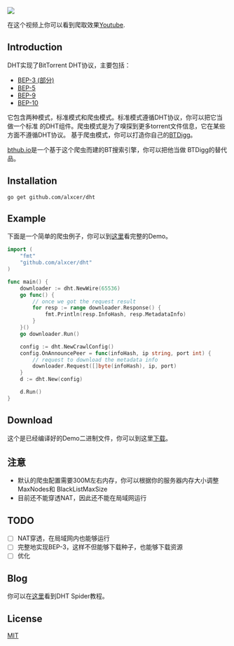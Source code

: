 ![](https://raw.githubusercontent.com/alxcer/dht/master/doc/screen-shot.png)

在这个视频上你可以看到爬取效果[Youtube](https://www.youtube.com/watch?v=AIpeQtw22kc).

## Introduction

DHT实现了BitTorrent DHT协议，主要包括：

- [BEP-3 (部分)](http://www.bittorrent.org/beps/bep_0003.html)
- [BEP-5](http://www.bittorrent.org/beps/bep_0005.html)
- [BEP-9](http://www.bittorrent.org/beps/bep_0009.html)
- [BEP-10](http://www.bittorrent.org/beps/bep_0010.html)

它包含两种模式，标准模式和爬虫模式。标准模式遵循DHT协议，你可以把它当做一个标准
的DHT组件。爬虫模式是为了嗅探到更多torrent文件信息，它在某些方面不遵循DHT协议。
基于爬虫模式，你可以打造你自己的[BTDigg](http://btdigg.org/)。

[bthub.io](http://bthub.io)是一个基于这个爬虫而建的BT搜索引擎，你可以把他当做
BTDigg的替代品。

## Installation

    go get github.com/alxcer/dht

## Example

下面是一个简单的爬虫例子，你可以到[这里](https://github.com/alxcer/dht/blob/master/sample)看完整的Demo。

```go
import (
    "fmt"
    "github.com/alxcer/dht"
)

func main() {
    downloader := dht.NewWire(65536)
    go func() {
        // once we got the request result
        for resp := range downloader.Response() {
            fmt.Println(resp.InfoHash, resp.MetadataInfo)
        }
    }()
    go downloader.Run()

    config := dht.NewCrawlConfig()
    config.OnAnnouncePeer = func(infoHash, ip string, port int) {
        // request to download the metadata info
        downloader.Request([]byte(infoHash), ip, port)
    }
    d := dht.New(config)

    d.Run()
}
```

## Download

这个是已经编译好的Demo二进制文件，你可以到这里[下载](https://github.com/alxcer/dht/files/407021/spider.zip)。

## 注意

- 默认的爬虫配置需要300M左右内存，你可以根据你的服务器内存大小调整MaxNodes和
  BlackListMaxSize
- 目前还不能穿透NAT，因此还不能在局域网运行

## TODO

- [ ] NAT穿透，在局域网内也能够运行
- [ ] 完整地实现BEP-3，这样不但能够下载种子，也能够下载资源
- [ ] 优化

## Blog

你可以在[这里](https://github.com/alxcer/dht/wiki)看到DHT Spider教程。

## License

[MIT](https://github.com/alxcer/dht/blob/master/LICENSE)

